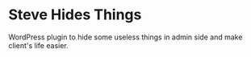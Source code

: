 # Steve Hides Things
WordPress plugin to hide some useless things in admin side and make client's life easier.
